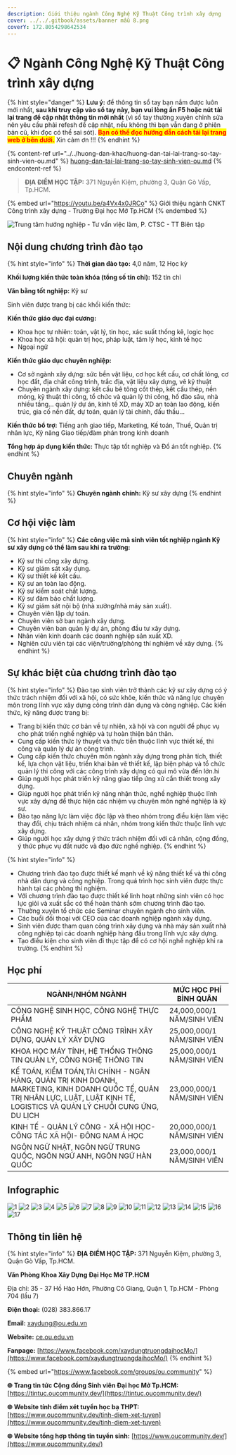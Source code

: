 ```yaml
---
description: Giới thiệu ngành Công Nghệ Kỹ Thuật Công trình xây dựng
cover: ../../.gitbook/assets/banner mẫu 8.png
coverY: 172.8054298642534
---
```


# 📋 Ngành Công Nghệ Kỹ Thuật Công trình xây dựng

{% hint style="danger" %}
**Lưu ý:** để thông tin sổ tay bạn nắm được luôn mới nhất, **sau khi truy cập vào sổ tay này, bạn vui lòng ấn F5 hoặc nút tải lại trang để cập nhật thông tin mới nhất** (vì sổ tay thường xuyên chỉnh sửa nên yêu cầu phải refesh để cập nhật, nếu không thì bạn vẫn đang ở phiên bản cũ, khi đọc có thể sai sót). <mark style="color:red;">**Bạn có thể đọc hướng dẫn cách tải lại trang web ở bên dưới.**</mark> Xin cảm ơn !!!
{% endhint %}

{% content-ref url="../../huong-dan-khac/huong-dan-tai-lai-trang-so-tay-sinh-vien-ou.md" %}
[huong-dan-tai-lai-trang-so-tay-sinh-vien-ou.md](../../huong-dan-khac/huong-dan-tai-lai-trang-so-tay-sinh-vien-ou.md)
{% endcontent-ref %}

> **ĐỊA ĐIỂM HỌC TẬP:** 371 Nguyễn Kiệm, phường 3, Quận Gò Vấp, Tp.HCM.

{% embed url="https://youtu.be/a4Vx4x0JRCo" %}
Giới thiệu ngành CNKT Công trình xây dựng - Trường Đại học Mở Tp.HCM
{% endembed %}

![Trung tâm hướng nghiệp - Tư vấn việc làm, P. CTSC - TT Biên tập](<../../.gitbook/assets/Sß+ò tay h¦¦ß+¢ng nghiß+çp - bß¦ún ch+¡nh - size nhß+Å1024\_30.jpg>)

## Nội dung chương trình đào tạo

{% hint style="info" %}
**Thời gian đào tạo:** 4,0 năm, 12 Học kỳ

**Khối lượng kiến thức toàn khóa (tổng số tín chỉ):** 152 tín chỉ

**Văn bằng tốt nghiệp:** Kỹ sư

Sinh viên được trang bị các khối kiến thức:

**Kiến thức giáo dục đại cương:**

* Khoa học tự nhiên: toán, vật lý, tin học, xác suất thống kê, logic học
* Khoa học xã hội: quản trị học, pháp luật, tâm lý học, kinh tế học
* Ngoại ngữ

**Kiến thức giáo dục chuyên nghiệp:**

* Cơ sở ngành xây dựng: sức bền vật liệu, cơ học kết cấu, cơ chất lỏng, cơ học đất, địa chất công trình, trắc địa, vật liệu xây dựng, vẽ kỹ thuật
* Chuyên ngành xây dựng: kết cấu bê tông cốt thép, kết cấu thép, nền móng, kỹ thuật thi công, tổ chức và quản lý thi công, hố đào sâu, nhà nhiều tầng… quản lý dự án, kinh tế XD, máy XD an toàn lao động, kiến trúc, gia cố nền đất, dự toán, quản lý tài chính, đấu thầu…

**Kiến thức bổ trợ:** Tiếng anh giao tiếp, Marketing, Kế toán, Thuế, Quản trị nhân lực, Kỹ năng Giao tiếp/đàm phán trong kinh doanh

**Tổng hợp áp dụng kiến thức:** Thực tập tốt nghiệp và Đồ án tốt nghiệp.
{% endhint %}

## Chuyên ngành

{% hint style="info" %}
**Chuyên ngành chính:** Kỹ sư xây dựng
{% endhint %}

## Cơ hội việc làm

{% hint style="info" %}
**Các công việc mà sinh viên tốt nghiệp ngành Kỹ sư xây dựng có thể làm sau khi ra trường:**

* Kỹ sư thi công xây dựng.
* Kỹ sư giám sát xây dựng.
* Kỹ sư thiết kế kết cấu.
* Kỹ sư an toàn lao động.
* Kỹ sư kiểm soát chất lượng.
* Kỹ sư đảm bảo chất lượng.
* Kỹ sư giám sát nội bộ (nhà xưởng/nhà máy sản xuất).
* Chuyên viên lập dự toán.
* Chuyên viên sở ban ngành xây dựng.
* Chuyên viên ban quản lý dự án, phòng đầu tư xây dựng.
* Nhân viên kinh doanh các doanh nghiệp sản xuất XD.
* Nghiên cứu viên tại các viện/trường/phòng thí nghiệm về xây dựng.
{% endhint %}

## Sự khác biệt của chương trình đào tạo

{% hint style="info" %}
Đào tạo sinh viên trở thành các kỹ sư xây dựng có ý thức trách nhiệm đối với xã hội, có sức khỏe, kiến thức và năng lực chuyên môn trong lĩnh vực xây dựng công trình dân dụng và công nghiệp. Các kiến thức, kỹ năng được trang bị:

* Trang bị kiến thức cơ bản về tự nhiên, xã hội và con người để phục vụ cho phát triển nghề nghiệp và tự hoàn thiện bản thân.
* Cung cấp kiến thức lý thuyết và thực tiễn thuộc lĩnh vực thiết kế, thi công và quản lý dự án công trình.
* Cung cấp kiến thức chuyên môn ngành xây dựng trong phân tích, thiết kế, lựa chọn vật liệu, triển khai bản vẽ thiết kế, lập biện pháp và tổ chức quản lý thi công với các công trình xây dựng có qui mô vừa đến lớn.hi
* Giúp người học phát triển kỹ năng giao tiếp ứng xử cần thiết trong xây dựng.
* Giúp người học phát triển kỹ năng nhận thức, nghề nghiệp thuộc lĩnh vực xây dựng để thực hiện các nhiệm vụ chuyên môn nghề nghiệp là kỹ sư.
* Đào tạo năng lực làm việc độc lập và theo nhóm trong điều kiện làm việc thay đổi, chịu trách nhiệm cá nhân, nhóm trong kiến thức thuộc lĩnh vực xây dựng.
* Giúp người học xây dựng ý thức trách nhiệm đối với cá nhân, cộng đồng, ý thức phục vụ đất nước và đạo đức nghề nghiệp.
{% endhint %}

{% hint style="info" %}
* Chương trình đào tạo được thiết kế mạnh về kỹ năng thiết kế và thi công nhà dân dụng và công nghiệp. Trong quá trình học sinh viên được thực hành tại các phòng thí nghiệm.
* Với chương trình đào tạo được thiết kế linh hoạt những sinh viên có học lực giỏi và xuất sắc có thể hoàn thành sớm chương trình đào tạo.
* Thường xuyên tổ chức các Seminar chuyên ngành cho sinh viên.
* Các buổi đối thoại với CEO của các doanh nghiệp ngành xây dựng.
* Sinh viên được tham quan công trình xây dựng và nhà máy sản xuất nhà công nghiệp tại các doanh nghiệp hàng đầu trong lĩnh vực xây dựng.
* Tạo điều kiện cho sinh viên đi thực tập để có cơ hội nghề nghiệp khi ra trường.
{% endhint %}

## Học phí

| NGÀNH/NHÓM NGÀNH                                                                                                                                                                  | MỨC HỌC PHÍ BÌNH QUÂN      |
| --------------------------------------------------------------------------------------------------------------------------------------------------------------------------------- | -------------------------- |
| CÔNG NGHỆ SINH HỌC, CÔNG NGHỆ THỰC PHẨM                                                                                                                                           | 24,000,000/1 NĂM/SINH VIÊN |
| CÔNG NGHỆ KỸ THUẬT CÔNG TRÌNH XÂY DỰNG, QUẢN LÝ XÂY DỰNG                                                                                                                          | 25,000,000/1 NĂM/SINH VIÊN |
| KHOA HỌC MÁY TÍNH, HỆ THỐNG THÔNG TIN QUẢN LÝ, CÔNG NGHỆ THÔNG TIN                                                                                                                | 25,000,000/1 NĂM/SINH VIÊN |
| KẾ TOÁN, KIỂM TOÁN,TÀI CHÍNH - NGÂN HÀNG, QUẢN TRỊ KINH DOANH, MARKETING, KINH DOANH QUỐC TẾ, QUẢN TRỊ NHÂN LỰC, LUẬT, LUẬT KINH TẾ, LOGISTICS VÀ QUẢN LÝ CHUỖI CUNG ỨNG, DU LỊCH | 23,000,000/1 NĂM/SINH VIÊN |
| KINH TẾ - QUẢN LÝ CÔNG - XÃ HỘI HỌC- CÔNG TÁC XÃ HỘI- ĐÔNG NAM Á HỌC                                                                                                              | 20,000,000/1 NĂM/SINH VIÊN |
| NGÔN NGỮ NHẬT, NGÔN NGỮ TRUNG QUỐC, NGÔN NGỮ ANH, NGÔN NGỮ HÀN QUỐC                                                                                                               | 23,000,000/1 NĂM/SINH VIÊN |

## Infographic

![1](<../../.gitbook/assets/1- tiêu đề.png>) ![2](<../../.gitbook/assets/2 - giới thiệu chung (2).png>) ![3](<../../.gitbook/assets/3 - Điểm nổi bật của khoa.png>) ![4](<../../.gitbook/assets/4 - việc làm (1).png>) ![5](<../../.gitbook/assets/5 - Việc làm - CTXD.png>) ![6](<../../.gitbook/assets/6 - Mục tiêu (1).png>) ![7](<../../.gitbook/assets/7 - Mục tiêu - CTXD.png>) ![8](<../../.gitbook/assets/8 - Mục tiêu - CTXD.png>) ![9](<../../.gitbook/assets/9 - Điểm mạnh.png>) ![10](<../../.gitbook/assets/10 - Điểm mạnh.png>) ![11](<../../.gitbook/assets/11 - ngành - chuyên ngành (1).png>) ![12](<../../.gitbook/assets/12 - nd ctdt (1).png>) ![13](<../../.gitbook/assets/13 - nd ctdt (1).png>) ![14](<../../.gitbook/assets/14 - nd ctdt.png>) ![15](<../../.gitbook/assets/16 - học phí.png>) ![16](<../../.gitbook/assets/17 - học phí.png>) ![17](<../../.gitbook/assets/18 - Thông tin liên hệ.png>)

## Thông tin liên hệ

{% hint style="info" %}
**ĐỊA ĐIỂM HỌC TẬP:** 371 Nguyễn Kiệm, phường 3, Quận Gò Vấp, Tp.HCM.

**Văn Phòng Khoa Xây Dựng Đại Học Mở TP.HCM**

Địa chỉ: 35 - 37 Hồ Hảo Hớn, Phường Cô Giang, Quận 1, Tp.HCM - Phòng 704 (lầu 7)

**Điện thoại:** (028) 383.866.17

**Email:** xaydung@ou.edu.vn

**Website:** [ce.ou.edu.vn](http://ce.ou.edu.vn/)

**Fanpage:** [https://www.facebook.com/xaydungtruongdaihocMo/](https://www.facebook.com/xaydungtruongdaihocMo/)
{% endhint %}

{% embed url="https://www.facebook.com/groups/ou.community" %}

**🌐** **Trang tin tức Cộng đồng Sinh viên Đại học Mở Tp.HCM:** [https://tintuc.oucommunity.dev/](https://tintuc.oucommunity.dev/)

**🌐** **Website tính điểm xét tuyển học bạ THPT:** [https://www.oucommunity.dev/tinh-diem-xet-tuyen](https://www.oucommunity.dev/tinh-diem-xet-tuyen)

**🌐** **Website tổng hợp thông tin tuyển sinh:** [https://www.oucommunity.dev/](https://www.oucommunity.dev/)
